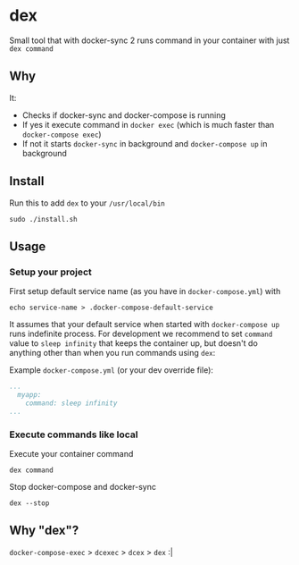 # dex
Small tool that with docker-sync 2 runs command in your container with just `dex command`

## Why

It:
- Checks if docker-sync and docker-compose is running
- If yes it execute command in `docker exec` (which is much faster than `docker-compose exec`)
- If not it starts `docker-sync` in background and `docker-compose up` in background

## Install

Run this to add `dex` to your `/usr/local/bin`
```
sudo ./install.sh
```

## Usage

### Setup your project

First setup default service name (as you have in `docker-compose.yml`) with
```
echo service-name > .docker-compose-default-service
```

It assumes that your default service when started with `docker-compose up` runs
indefinite process. For development we recommend to set `command` value to `sleep infinity`
that keeps the container up, but doesn't do anything other than when you run commands
using `dex`:

Example `docker-compose.yml` (or your dev override file):
```yaml
...
  myapp:
    command: sleep infinity
...
```

### Execute commands like local

Execute your container command
```
dex command
```

Stop docker-compose and docker-sync

```
dex --stop
```

## Why "dex"?

`docker-compose-exec` > `dcexec` > `dcex` > `dex` :|
